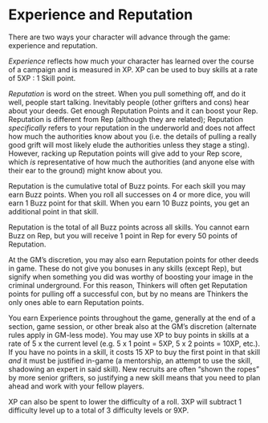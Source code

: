 # Experience and Reputation
There are two ways your character will advance through the game: experience and reputation.  

_Experience_ reflects how much your character has learned over the course of a campaign and is measured in XP.  XP can be used to buy skills at a rate of 5XP : 1 Skill point.

_Reputation_ is word on the street.  When you pull something off, and do it well, people start talking.  Inevitably people (other grifters and cons) hear about your deeds.  Get enough Reputation Points and it can boost your Rep.  Reputation is different from Rep (although they are related); Reputation _specifically_ refers to your reputation in the underworld and does not affect how much the authorities know about you (i.e. the details of pulling a really good grift will most likely elude the authorities unless they stage a sting).  However, racking up Reputation points will give add to your Rep score, which _is_ representative of how much the authorities (and anyone else with their ear to the ground) might know about you.

Reputation is the cumulative total of Buzz points.  For each skill you may earn Buzz points.  When you roll all successes on 4 or more dice, you will earn 1 Buzz point for that skill.  When you earn 10 Buzz points, you get an additional point in that skill.

Reputation is the total of all Buzz points across all skills.  You cannot earn Buzz on Rep, but you will receive 1 point in Rep for every 50 points of Reputation.

At the GM’s discretion, you may also earn Reputation points for other deeds in game.  These do not give you bonuses in any skills (except Rep), but signify when something you did was worthy of boosting your image in the criminal underground.  For this reason, Thinkers will often get Reputation points for pulling off a successful con, but by no means are Thinkers the only ones able to earn Reputation points.

You earn Experience points throughout the game, generally at the end of a section, game session, or other break also at the GM’s discretion (alternate rules apply in GM-less mode).  You may use XP to buy points in skills at a rate of 5 x the current level (e.g. 5 x 1 point = 5XP, 5 x 2 points = 10XP, etc.).  If you have no points in a skill, it costs 15 XP to buy the first point in that skill _and_ it must be justified in-game (a mentorship, an attempt to use the skill, shadowing an expert in said skill).  New recruits are often “shown the ropes” by more senior grifters, so justifying a new skill means that you need to plan ahead and work with your fellow players.

XP can also be spent to lower the difficulty of a roll.  3XP will subtract 1 difficulty level up to a total of 3 difficulty levels or 9XP.
